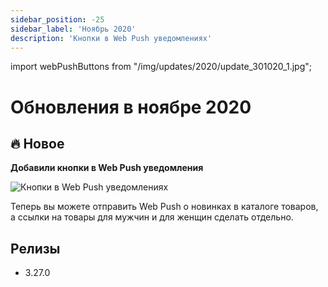 ```yaml
---
sidebar_position: -25
sidebar_label: 'Ноябрь 2020'
description: 'Кнопки в Web Push уведомлениях'
---
```


import webPushButtons from "/img/updates/2020/update_301020_1.jpg";

# Обновления в ноябре 2020

## 🔥 Новое

**Добавили кнопки в Web Push уведомления**

<p align="left">
    <img src={webPushButtons} alt="Кнопки в Web Push уведомлениях" />
</p>

Теперь вы можете отправить Web Push о новинках в каталоге товаров, а ссылки на товары для мужчин и для женщин сделать отдельно.

## Релизы

- 3.27.0
